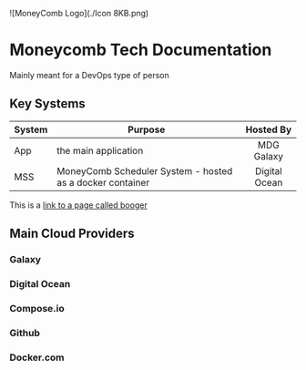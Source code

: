 ![MoneyComb Logo](./Icon 8KB.png)
# Moneycomb Tech Documentation
Mainly meant for a DevOps type of person

## Key Systems
| System       |  Purpose    | Hosted By |
| ------------ |-----------| :--------:|
| App | the main application| MDG Galaxy |
| MSS | MoneyComb Scheduler System - hosted as a docker container| Digital Ocean |

This is a [link to a page called booger](./booger.md)

## Main Cloud Providers
### Galaxy
### Digital Ocean
### Compose.io
### Github
### Docker.com

